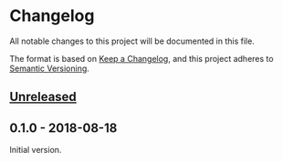 # Changelog

All notable changes to this project will be documented in this file.

The format is based on [Keep a Changelog](https://keepachangelog.com/en/1.0.0/),
and this project adheres to
[Semantic Versioning](https://semver.org/spec/v2.0.0.html).

## [Unreleased]

## 0.1.0 - 2018-08-18

Initial version.

[unreleased]:
  https://github.com/ucudal-wp/ucudal-stylelint-config/compare/v0.1.0...HEAD
